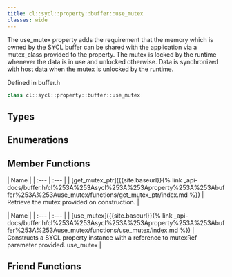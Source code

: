 ```yaml
---
title: cl::sycl::property::buffer::use_mutex
classes: wide
---
```



The use_mutex property adds the requirement that the memory which is owned by the SYCL buffer can be shared with the application via a mutex_class provided to the property. The mutex is locked by the runtime whenever the data is in use and unlocked otherwise. Data is synchronized with host data when the mutex is unlocked by the runtime. 

Defined in buffer.h

```cpp
class cl::sycl::property::buffer::use_mutex
```

## Types

## Enumerations

## Member Functions

  | Name |
| :--- | :--- |
| [get\_mutex\_ptr]({{site.baseurl}}{% link _api-docs/buffer.h/cl%253A%253Asycl%253A%253Aproperty%253A%253Abuffer%253A%253Ause_mutex/functions/get_mutex_ptr/index.md %}) | Retrieve the mutex provided on construction.  |

  | Name |
| :--- | :--- |
| [use\_mutex]({{site.baseurl}}{% link _api-docs/buffer.h/cl%253A%253Asycl%253A%253Aproperty%253A%253Abuffer%253A%253Ause_mutex/functions/use_mutex/index.md %}) | Constructs a SYCL  property instance with a reference to mutexRef parameter provided. use_mutex |


## Friend Functions

